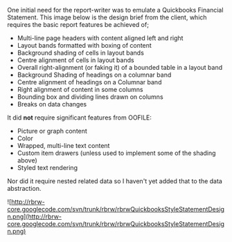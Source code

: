 One initial need for the report-writer was to emulate a Quickbooks Financial Statement. This image below is the design brief from the client, which requires the basic report features be achieved of;
  * Multi-line page headers with content aligned left and right
  * Layout bands formatted with boxing of content
  * Background shading of cells in layout bands
  * Centre alignment of cells in layout bands
  * Overall right-alignment (or faking it) of a bounded table in a layout band
  * Background Shading of headings on a columnar band
  * Centre alignment of headings on a Columnar band
  * Right alignment of content in some columns
  * Bounding box and dividing lines drawn on columns
  * Breaks on data changes

It did **not** require significant features from OOFILE:
  * Picture or graph content
  * Color
  * Wrapped, multi-line text content
  * Custom item drawers (unless used to implement some of the shading above)
  * Styled text rendering

Nor did it require nested related data so I haven't yet added that to the data abstraction.

![http://rbrw-core.googlecode.com/svn/trunk/rbrw/rbrwQuickbooksStyleStatementDesign.png](http://rbrw-core.googlecode.com/svn/trunk/rbrw/rbrwQuickbooksStyleStatementDesign.png)